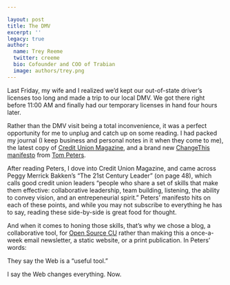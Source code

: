```yaml
---

layout: post
title: The DMV
excerpt: ''
legacy: true
author:
  name: Trey Reeme
  twitter: creeme
  bio: Cofounder and COO of Trabian
  image: authors/trey.png
---
```


<p>Last Friday, my wife and I realized we&#8217;d kept our out-of-state driver&#8217;s licenses too long and made a trip to our local <span class='caps'><span class="caps">DMV</span></span>.  We got there right before 11:00 AM and finally had our temporary licenses in hand four hours later.</p>
<p>Rather than the <span class='caps'><span class="caps">DMV</span></span> visit being a total inconvenience, it was a perfect opportunity for me to unplug and catch up on some reading.  I had packed my journal (I keep business and personal notes in it when they  come to me), the latest copy of <a href='http://www.creditunionmagazine.com'>Credit Union Magazine</a>, and a brand new <a href='http://www.changethis.com/15.Tomato'>ChangeThis manifesto</a> from <a href='http://www.tompeters.com'>Tom Peters</a>.</p>
<p>After reading Peters, I dove into Credit Union Magazine, and came across Peggy Merrick Bakken&#8217;s &#8220;The 21st Century Leader&#8221; (on page 48), which calls good credit union leaders &#8220;people who share a set of skills that make them effective: collaborative leadership, team building, listening, the ability to convey vision, and an entrepeneurial spirit.&#8221; Peters&#8217; manifesto hits on each of these points, and while you may not subscribe to everything he has to say, reading these side-by-side is great food for thought.</p>
<p>And when it comes to honing those skills, that&#8217;s why we chose a blog, a collaborative tool, for <a href='http://www.opensourcecu.com'>Open Source CU</a> rather than making this a once-a-week email newsletter, a static website, or a print publication.  In Peters&#8217; words:</p>
<p>They say the Web is a &#8220;useful tool.&#8221;</p>
<p>I say the Web changes everything. Now.</p>